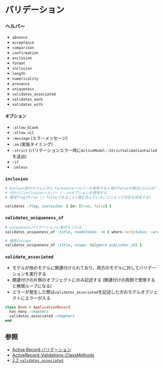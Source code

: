 # バリデーション
### ヘルパー
- `absence`
- `acceptance`
- `comparison`
- `confirmation`
- `exclusion`
- `format`
- `inclusion`
- `length`
- `numericality`
- `presence`
- `uniqueness`
- `validates_associated`
- `validates_each`
- `validates_with`

#### オプション
- `:allow_blank`
- `:allow_nil`
- `:message` (エラーメッセージ)
- `:on` (実施タイミング)
- `:strict` (バリデーションエラー時に`ActiveModel::StrictValidationFailed`を送出)
- `:if`
- `:unless`

### `inclusion`

```ruby
# boolean型のカラムに対してpresenceヘルパーを使用すると値がfalseの場合にvalid? => falseになる
# 代わりにinclusionヘルパー / :inオプションを使用する
# 属性flagがtrue || falseであること(値を含んでいることによって存在を担保する)

validates :flag, inclusion: { in: [true, false] }
```

### `validates_uniqueness_of`

```ruby
# uniquenessバリデーションに条件をつける
validates_uniqueness_of :title, conditions: -> { where.not(status: :archived) }

# 複数のscope
validates_uniqueness_of :title, scope: %i[genre publisher_id] }
```

### `validate_associated`
- モデルが他のモデルに関連付けられており、両方のモデルに対してバリデーションを実行する
- 関連付けの片側のオブジェクトにのみ記述する (関連付けの両側で使用すると無限ループになる)
- エラーが発生した際は`validates_associated`を記述した方のモデルオブジェクトにエラーが入る

```ruby
class Book < ApplicationRecord
  has_many :chapters
  validates_associated :chapters
end
```

## 参照
- [Active Record バリデーション](https://railsguides.jp/active_record_validations.html#inclusion)
- [ActiveRecord::Validations::ClassMethods](https://api.rubyonrails.org/classes/ActiveRecord/Validations/ClassMethods.html#method-i-validates_uniqueness_of)
- [2.2 `validates_associated`](https://railsguides.jp/active_record_validations.html#validates-associated)
